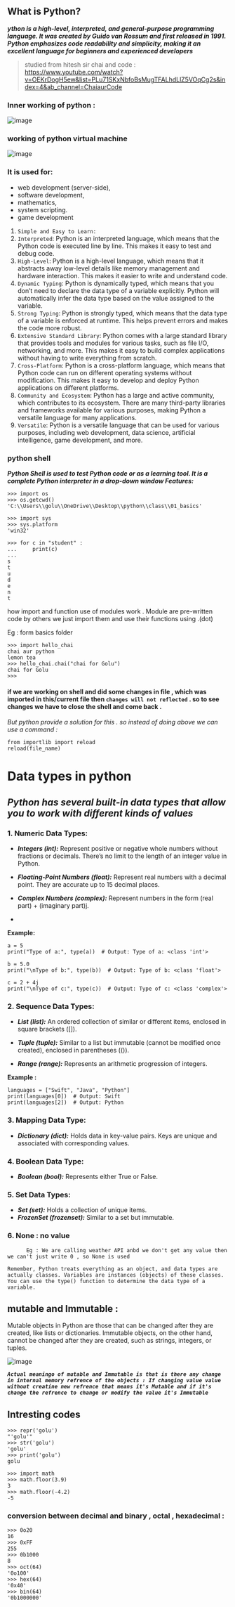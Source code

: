 ## What is Python?

__*ython is a high-level, interpreted, and general-purpose programming language. It was created by Guido van Rossum and first released in 1991. Python emphasizes code readability and simplicity, making it an excellent language for beginners and experienced developers*__

>  studied from hitesh sir chai and code :
> <https://www.youtube.com/watch?v=OEKrDogH5ew&list=PLu71SKxNbfoBsMugTFALhdLlZ5VOqCg2s&index=4&ab_channel=ChaiaurCode>
### Inner working of python : 
![image](images/python.png)

### working of python virtual machine 
![image](images/pvm.png)
### It is used for:
 - web development (server-side),
 - software development,
 - mathematics,
 - system scripting.
 - game development
  

 1. `Simple and Easy to Learn:` 
 2. `Interpreted`: Python is an interpreted language, which means that the Python code is executed line by line. This makes it easy to test and debug code.
 3. `High-Level`: Python is a high-level language, which means that it abstracts away low-level details like memory management and hardware interaction. This makes it easier to write and understand code.
 4. `Dynamic Typing`: Python is dynamically typed, which means that you don’t need to declare the data type of a variable explicitly. Python will automatically infer the data type based on the value assigned to the variable.
 4. `Strong Typing`: Python is strongly typed, which means that the data type of a variable is enforced at runtime. This helps prevent errors and makes the code more robust.
 6. `Extensive Standard Library`: Python comes with a large standard library that provides tools and modules for various tasks, such as file I/O, networking, and more. This makes it easy to build complex applications without having to write everything from scratch.
 7. `Cross-Platform`: Python is a cross-platform language, which means that Python code can run on different operating systems without modification. This makes it easy to develop and deploy Python applications on different platforms.
 8. `Community and Ecosystem`: Python has a large and active community, which contributes to its ecosystem. There are many third-party libraries and frameworks available for various purposes, making Python a versatile language for many applications.
 9. `Versatile`: Python is a versatile language that can be used for various purposes, including web development, data science, artificial intelligence, game development, and more.

### python shell

__*Python Shell is used to test Python code or as a learning tool. It is a complete Python interpreter in a drop-down window Features:*__


```
>>> import os
>>> os.getcwd()
'C:\\Users\\golu\\OneDrive\\Desktop\\python\\class\\01_basics'

>>> import sys
>>> sys.platform
'win32'

>>> for c in "student" :
...     print(c)
...
s
t
u
d
e
n
t
```
how import and function use of modules work . Module are pre-written code by others we just import them and use their functions using .(dot) 

Eg :  form basics folder 
```
>>> import hello_chai
chai aur python
lemon tea
>>> hello_chai.chai("chai for Golu")
chai for Golu
>>>
```
#### if we are working on shell and did some changes in file , which was imported in this/current file then `changes will not reflected` . so to see changes we have to close the shell and come back .
*But python provide a solution for this . so instead of doing above we can use a command  :* 

```
from importlib import reload
reload(file_name)
```


# Data types in python 

## *Python has several built-in data types that allow you to work with different kinds of values*
 ### 1. Numeric Data Types:

 - __*Integers (int):*__ Represent positive or negative whole numbers without fractions or decimals. There’s no limit to the length of an integer value in Python.
  
 - __*Floating-Point Numbers (float):*__ Represent real numbers with a decimal point. They are accurate up to 15 decimal places.

 - __*Complex Numbers (complex):*__ Represent numbers in the form (real part) + (imaginary part)j.
 - 
**Example:**

```
a = 5
print("Type of a:", type(a))  # Output: Type of a: <class 'int'>

b = 5.0
print("\nType of b:", type(b))  # Output: Type of b: <class 'float'>

c = 2 + 4j
print("\nType of c:", type(c))  # Output: Type of c: <class 'complex'>

```
### 2. Sequence Data Types:
   
 - __*List (list):*__  An ordered collection of similar or different items, enclosed in square brackets ([]).
  
 - __*Tuple (tuple):*__ Similar to a list but immutable (cannot be modified once created), enclosed in parentheses (()).
  
 - __*Range (range):*__ Represents an arithmetic progression of integers.
  
  **Example :**
  ```
  languages = ["Swift", "Java", "Python"]
print(languages[0])  # Output: Swift
print(languages[2])  # Output: Python

  ```

### 3. Mapping Data Type:
 - __*Dictionary (dict):*__ Holds data in key-value pairs. Keys are unique and associated with corresponding values.

### 4. Boolean Data Type:
 - __*Boolean (bool):*__ Represents either True or False.

### 5. Set Data Types:
 - __*Set (set):*__ Holds a collection of unique items.
 - __*FrozenSet (frozenset):*__ Similar to a set but immutable.
  ### 6. None : no value 
          Eg : We are calling weather API anbd we don't get any value then we can't just write 0 , so None is used 

`Remember, Python treats everything as an object, and data types are actually classes. Variables are instances (objects) of these classes. You can use the type() function to determine the data type of a variable.`

## mutable and Immutable  : 
Mutable objects in Python are those that can be changed after they are created, like lists or dictionaries. Immutable objects, on the other hand, cannot be changed after they are created, such as strings, integers, or tuples.

![image](images/mutablerAndImmutable.png)


 __*`Actual meaningo of mutable and Immutable is that is there any change in internal memory refrence of the objects : If changing value value without creatine new refrence that means it's Mutable and if it's change the refrence to change or modify the value it's Immutable `*__


## Intresting codes
```
>>> repr('golu')
"'golu'"
>>> str('golu')
'golu'
>>> print('golu')
golu
```

```
>>> import math
>>> math.floor(3.9)
3
>>> math.floor(-4.2)
-5
```
### conversion between decimal and binary , octal , hexadecimal : 
```
>>> 0o20
16
>>> 0xFF
255
>>> 0b1000
8
>>> oct(64)
'0o100'
>>> hex(64)
'0x40'
>>> bin(64)
'0b1000000'
```

